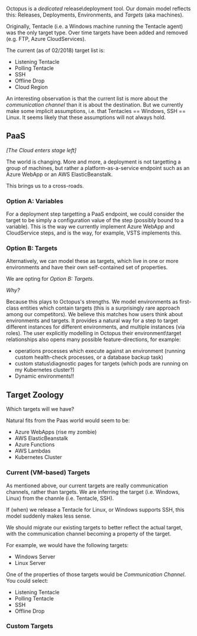 Octopus is a _dedicated_ release\deployment tool.  Our domain model reflects this: Releases, Deployments, Environments, and _Targets_ (aka machines).

Originally, Tentacle (i.e. a Windows machine running the Tentacle agent) was the only target type. Over time targets have been added and removed (e.g. FTP, Azure CloudServices).  

The current (as of 02/2018) target list is:

- Listening Tentacle
- Polling Tentacle
- SSH
- Offline Drop
- Cloud Region

An interesting observation is that the current list is more about the _communication channel_ than it is about the destination. But we currently make some implicit assumptions, i.e. that Tentacles == Windows, SSH == Linux.  It seems likely that these assumptions will not always hold. 

## PaaS 

_[The Cloud enters stage left]_

The world is changing.  More and more, a deployment is not targetting a group of machines, but rather a platform-as-a-service endpoint such as an Azure WebApp or an AWS ElasticBeanstalk. 

This brings us to a cross-roads. 

### Option A: Variables

For a deployment step targetting a PaaS endpoint, we could consider the target to be simply a configuration value of the step (possibly bound to a variable). This is the way we currently implement Azure WebApp and CloudService steps, and is the way, for example, VSTS implements this. 

### Option B: Targets

Alternatively, we can model these as targets, which live in one or more environments and have their own self-contained set of properties.

We are opting for _Option B: Targets_.  

_Why?_  

Because this plays to Octopus's strengths. We model environments as first-class entities which contain targets (this is a surprisingly rare approach among our competitors).  We believe this matches how users think about environments and targets. It provides a natural way for a step to target different instances for different environments, and multiple instances (via roles).  The user explicitly modelling in Octopus their environment\target relationships also opens many possible feature-directions, for example: 

- operations processes which execute against an environment (running custom health-check processes, or a database backup task) 
- custom status\diagnostic pages for targets (which pods are running on my Kubernetes cluster?)
- Dynamic environments!!  


## Target Zoology

Which targets will we have?

Natural fits from the Paas world would seem to be:

- Azure WebApps (rise my zombie)
- AWS ElasticBeanstalk
- Azure Functions
- AWS Lambdas
- Kubernetes Cluster

### Current (VM-based) Targets

As mentioned above, our current targets are really communication channels, rather than targets. We are inferring the target (i.e. Windows, Linux) from the channle (i.e. Tentacle, SSH).

If (when) we release a Tentacle for Linux, or Windows supports SSH, this model suddenly makes less sense. 

We should migrate our existing targets to better reflect the actual target, with the communication channel becoming a property of the target. 

For example, we would have the following targets:

- Windows Server
- Linux Server 

One of the properties of those targets would be _Communication Channel_. You could select:

- Listening Tentacle
- Polling Tentacle
- SSH
- Offline Drop



### Custom Targets

